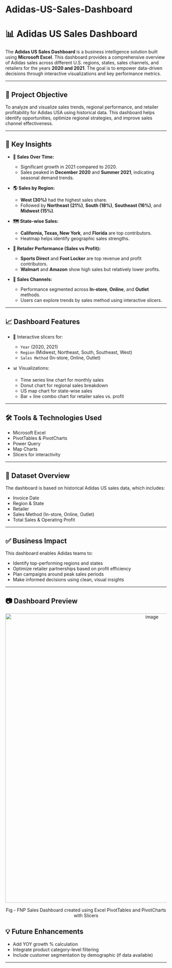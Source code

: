 # Adidas-US-Sales-Dashboard

# 📊 Adidas US Sales Dashboard

The **Adidas US Sales Dashboard** is a business intelligence solution built using **Microsoft Excel**. This dashboard provides a comprehensive overview of Adidas sales across different U.S. regions, states, sales channels, and retailers for the years **2020 and 2021**. The goal is to empower data-driven decisions through interactive visualizations and key performance metrics.

---

## 🎯 Project Objective

To analyze and visualize sales trends, regional performance, and retailer profitability for Adidas USA using historical data. This dashboard helps identify opportunities, optimize regional strategies, and improve sales channel effectiveness.

---

## 📌 Key Insights

- **📅 Sales Over Time:**  
  - Significant growth in 2021 compared to 2020.  
  - Sales peaked in **December 2020** and **Summer 2021**, indicating seasonal demand trends.

- **🌎 Sales by Region:**  
  - **West (30%)** had the highest sales share.  
  - Followed by **Northeast (21%)**, **South (18%)**, **Southeast (16%)**, and **Midwest (15%)**.

- **🗺️ State-wise Sales:**  
  - **California, Texas, New York**, and **Florida** are top contributors.  
  - Heatmap helps identify geographic sales strengths.

- **🏪 Retailer Performance (Sales vs Profit):**  
  - **Sports Direct** and **Foot Locker** are top revenue and profit contributors.  
  - **Walmart** and **Amazon** show high sales but relatively lower profits.

- **🛒 Sales Channels:**  
  - Performance segmented across **In-store**, **Online**, and **Outlet** methods.  
  - Users can explore trends by sales method using interactive slicers.

---

## 📈 Dashboard Features

- 📌 Interactive slicers for:
  - `Year` (2020, 2021)
  - `Region` (Midwest, Northeast, South, Southeast, West)
  - `Sales Method` (In-store, Online, Outlet)

- 📊 Visualizations:
  - Time series line chart for monthly sales
  - Donut chart for regional sales breakdown
  - US map chart for state-wise sales
  - Bar + line combo chart for retailer sales vs. profit

---

## 🛠️ Tools & Technologies Used

- Microsoft Excel  
- PivotTables & PivotCharts  
- Power Query  
- Map Charts  
- Slicers for interactivity  

---

## 📁 Dataset Overview

The dashboard is based on historical Adidas US sales data, which includes:
- Invoice Date  
- Region & State  
- Retailer  
- Sales Method (In-store, Online, Outlet)  
- Total Sales & Operating Profit

---

## ✅ Business Impact

This dashboard enables Adidas teams to:
- Identify top-performing regions and states  
- Optimize retailer partnerships based on profit efficiency  
- Plan campaigns around peak sales periods  
- Make informed decisions using clean, visual insights

---

## 📷 Dashboard Preview

<p align = "center"
    <kbd><img width="900" alt="image" src="![Adidas US Sales Dashboard](https://github.com/user-attachments/assets/9c6b60a3-25d8-485a-a355-5b467eedbff0)
"></kbd></p>
<p align="center">Fig - FNP Sales Dashboard created using Excel PivotTables and PivotCharts with Slicers</p>

## 💡 Future Enhancements

- Add YOY growth % calculation  
- Integrate product category-level filtering  
- Include customer segmentation by demographic (if data available)  

---


